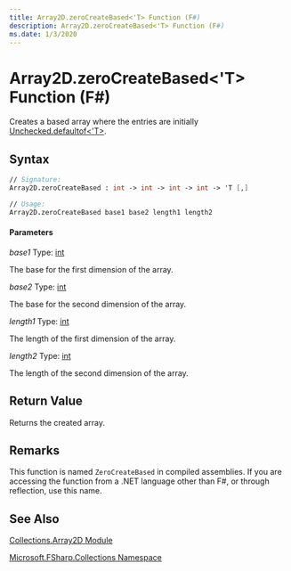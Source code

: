 ```yaml
---
title: Array2D.zeroCreateBased<'T> Function (F#)
description: Array2D.zeroCreateBased<'T> Function (F#)
ms.date: 1/3/2020
---
```


# Array2D.zeroCreateBased<'T> Function (F#)

Creates a based array where the entries are initially [Unchecked.defaultof&lt;'T&gt;](https://msdn.microsoft.com/library/9ff97f2a-1bd4-4f4c-afbe-5886a74ab977).

## Syntax

```fsharp
// Signature:
Array2D.zeroCreateBased : int -> int -> int -> int -> 'T [,]

// Usage:
Array2D.zeroCreateBased base1 base2 length1 length2
```

#### Parameters

*base1*
Type: [int](https://msdn.microsoft.com/library/025d5455-3622-4ea5-9573-3ecbd4ee1375)

The base for the first dimension of the array.

*base2*
Type: [int](https://msdn.microsoft.com/library/025d5455-3622-4ea5-9573-3ecbd4ee1375)

The base for the second dimension of the array.

*length1*
Type: [int](https://msdn.microsoft.com/library/025d5455-3622-4ea5-9573-3ecbd4ee1375)

The length of the first dimension of the array.

*length2*
Type: [int](https://msdn.microsoft.com/library/025d5455-3622-4ea5-9573-3ecbd4ee1375)

The length of the second dimension of the array.

## Return Value

Returns the created array.

## Remarks

This function is named `ZeroCreateBased` in compiled assemblies. If you are accessing the function from a .NET language other than F#, or through reflection, use this name.

## See Also

[Collections.Array2D Module](Collections.Array2D-Module.md)

[Microsoft.FSharp.Collections Namespace](../Microsoft.FSharp.Collections-Namespace.md)